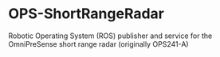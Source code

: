 # OPS-ShortRangeRadar
Robotic Operating System (ROS) publisher and service for the OmniPreSense short range radar (originally OPS241-A)
